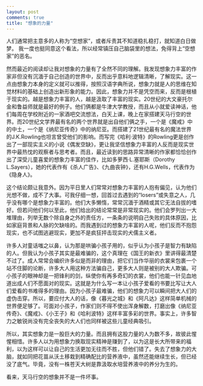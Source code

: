 ```yaml
---
layout: post
comments: true
title: "想象的力量"
---
```


人们通常把主意多的人称为“空想家”，或者斥责其不知道稳扎稳打，就知道白日做梦。
我一度也挺同意这个看法，所以经常镇压自己脑袋里的想法，免得背上“空想家”的恶名。

然而最近的阅读却让我对想象的力量有了全然不同的理解。我发现想象力丰富的作家非但没有沉湎于自己创造的世界中，反而出乎意料地逻辑清晰，了解现实。这一点由想象力本身的定义就可以推得，按照汉语字典所说，想象力就是人的思维在知觉材料的基础上创造出新形象的能力。因此，想象力并不是凭空而来，反而是根植于现实的。越是想象力丰富的人，越是汲取了丰富的现实。20世纪的大文豪托尔金和鲁益师就是最好的例子。他们俩都是牛津大学教授，而且从小就爱读神话，他们每周在学校附近的一家酒吧交流想法，白天上课，晚上在家搭建天马行空的世界。而20世纪文学界最有名的两个世界就是出自他们俩之手，一个是《魔戒》中的中土，一个是《纳尼亚传奇》中的纳尼亚。而搭建了21世纪最有名的魔法世界的J.K.Rowling也坦言曾受他们的影响。而写完《哈利·波特》的Rowling更是创作出了一部现实主义的小说《偶发空缺》，更让我坚信想象力丰富的人反而是现实世界中最热忱的观察者与思考者。而且，最近读到的思路异常清晰的作家都恰恰创作出了深受儿童喜爱的想象力丰富的佳作，比如多萝西·L.塞耶斯（Dorothy L.Sayers），她的代表作有《杀人广告》、《九曲丧钟》，还有H.G.Wells，代表作为《隐身人》。
 
这个结论颇让我意外。因为平日里人们常常对想象力丰富的人抱有偏见，认为他们光想不做，成不了大事。可我仔细一想，回首过去遇到的“losers”或失意之人，几乎没有哪个是想象力丰富的。他们大多懒惰，常常沉湎于酒精或其它无法自拔的嗜好。但若问他们何以至此，他们给出的结论常常是非常现实的。他们会罗列出一大堆理由，列举无数个除自身之外的责任方，一条条的说明自己失败的具体原因，比如家庭背景和人脉的欠缺啥的。而我遇到过的想象力丰富的人呢，他们反而不抱怨现实，也不试图逃避现实，更加不是疯狂抨击现实的犬儒主义者。

许多人对童话嗤之以鼻，认为那是哄骗小孩子用的，似乎认为小孩子是智力有缺陷的人。但我认为小孩子其实是最难骗的，这个真理在《国王的新衣》里讲得最清楚不过了。成人常常会编织许多似是而非的理由，把它们当作华丽的衣裳来包裹一个站不住脚的论断，许多大人用这种方法骗自己，更多大人则是被别的大人欺骗。可小孩子的眼神却是一把锋利的剑，纵使你有再多奇幻的衣裳，他们也能一针见血地道出成人们不愿面对的现实。这就是为什么写一本让小孩子爱看的书要比写让大人们爱看的书难得多的理由。因为小孩子最难骗，他们的想象力可以瞬间把大人们的虚伪击穿。所以，要应付大人的话，像《暮光之城》和《阿凡达》这样简单机械的世界便足够了。可面对小孩子，作家们则不得不使出浑身解数，打磨出像《纳尼亚传奇》、《魔戒》、《小王子》和《哈利波特》这样丰富多彩的世界。事实上，许多智力之敏锐尚没有完全丧失的大人们也同样被这些儿童经典吸引。

所以，其实想象力是一股巨大的力量。而且拥有这股力量的人为数不多，故彼此惺惺相惜。许多人以为用想象力换取现实精神是赚到了，以为这是长大所带来的福利，以为这样可以让自己的生活更加无往而不胜，但他们错了。失去了想象力的大脑，就如同把花苗从沃土移栽到精确配比的营养液中，虽然还能继续生长，但已经没了底气。毕竟，没有一株苍天大树是靠汲取水培营养液中的养分为生的。

看来，天马行空的想象并不是一件坏事。

